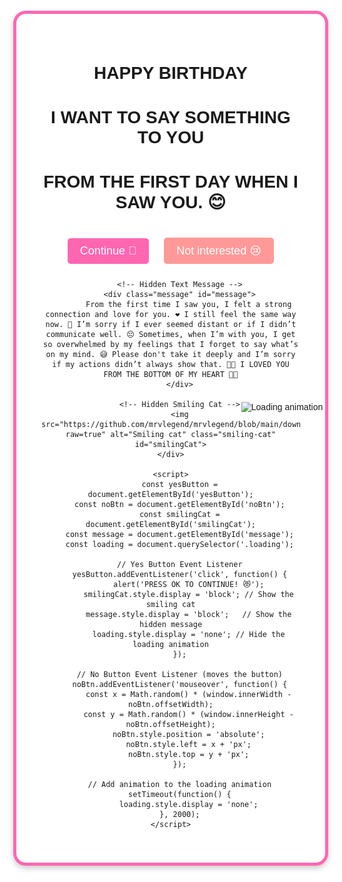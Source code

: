 
<html lang="en">
<head>
    <meta charset="UTF-8">
    <meta name="viewport" content="width=device-width, initial-scale=1.0">
    <title>HAPPY BIRTHDAY</title>
    <link href="https://fonts.googleapis.com/css2?family=Poppins:wght@400;500;600;700&display=swap" rel="stylesheet">
    <link href="https://fonts.googleapis.com/css2?family=Playfair+Display:wght@400;500;600;700&display=swap" rel="stylesheet">
    <style>
        body {
            height: 100vh;
            margin: 0;
            display: flex;
            justify-content: center;
            align-items: center;
            font-family: 'Poppins', sans-serif;
            background-color: #000; /* Black background */
        }
        .bg_heart {
  position: relative;
  top: 0;
  left: 0;
  width: 100%;
  height: 100%;
  overflow: hidden;
  background-image: url("https://i.pinimg.com/originals/51/d8/37/51d8374126446d495348b6032202126f.jpg");
  background-size: 100% 100%;
  z-index: -1;
}
        .proposal-container {
            text-align: center;
            background-image: url('https://github.com/mrvlegend/mrvlegend/blob/main/WhatsApp%20Image%202024-09-16%20at%2014.26.29_8c3a4150.jpg?raw=true'); /* Add a background image */
            background-size: cover;
            padding: 40px;
            border-radius: 20px;
            box-shadow: 0px 4px 10px rgba(0, 0, 0, 0.2);
            /* Animated border */
            border: 5px solid rgb(255, 102, 178); /* Initial pink border */
            position: relative;
            overflow: hidden;
            animation: border-color-change 2s infinite; /* Animation duration: 2 seconds, infinite loop */
        }
 @keyframes border-color-change {
        0% {
            border-color: rgb(255, 102, 178); /* Pink */
        }
        50% {
            border-color: rgb(255, 103, 178); /* Green */
        }
        100% {
            border-color: rgb(255, 104, 178); /* Red */
        }
    }

    h1 {
        font-size: 48px;
        font-family: 'Playfair Display', serif; /* Use a serif font for headings */
        color: #E3319D; /* White text color */
        margin-bottom: 20px;
        opacity: 100%;

    }

    .buttons {
        margin-top: 30px;
    }

    button {
        font-size: 18px;
        padding: 10px 20px;
        margin: 10px;
        border: none;
        border-radius: 5px;
        cursor: pointer;
        transition: background-color 0.3s;
    }

    .yes-button {
        background-color: #ff66b2;
        color: #fff; /* White text color */
    }

    .yes-button:hover {
        background-color: #ff3399;
    }

    .no-button {
        background-color: #ff9999;
        color: #fff; /* White text color */
        position: relative;
    }

    .no-button:hover {
        background-color: #ff6666;
    }

    /* Hidden smiling cat that appears after "Yes" */
    .smiling-cat {
        display: none;
        width: 200px;
        height: auto;
        margin-top: 20px;
        animation: fadeIn 0.5s; /* Add animation to the smiling cat */
    }

    /* Hidden text message */
    .message {
        display: none;
        font-size: 24px;
        color: #fff; /* White text color */
        margin-top: 20px;
        animation: fadeIn 0.5s; /* Add animation to the message */
    }

    /* Loading animation */
    .loading {
        position: fixed;
        top: 0;
        left: 0;
        width: 100%;
        height: 100vh;
        background-color: #fff;
        display: flex;
        justify-content: center;
        align-items: center;
        animation: fadeOut 2s; /* Add animation to the loading animation */
    }
</style>
    </style>
</head>
<body>
    <div class="loading">
        <img src="loading.gif" alt="Loading animation">
    </div>
    <div class="heart-container">
        <div class="heart"></div>
    </div>
    <div class="proposal-container">
        <h1>HAPPY BIRTHDAY</h1>
        <h1>I WANT TO SAY SOMETHING TO YOU</h1>
        <h1>FROM THE FIRST DAY WHEN I SAW YOU. 😊</h1>
        <div class="buttons">
            <button class="yes-button" id="yesButton">Continue 💖</button>
            <button class="no-button" id="noBtn">Not interested 😢</button>
        </div>

        <!-- Hidden Text Message -->
        <div class="message" id="message">
            From the first time I saw you, I felt a strong connection and love for you. ❤️ I still feel the same way now. 💖 I’m sorry if I ever seemed distant or if I didn’t communicate well. 😔 Sometimes, when I’m with you, I get so overwhelmed by my feelings that I forget to say what’s on my mind. 😅 Please don't take it deeply and I’m sorry if my actions didn’t always show that. 🌹💕 I LOVED YOU FROM THE BOTTOM OF MY HEART 💖🐱
        </div>

        <!-- Hidden Smiling Cat -->
        <img src="https://github.com/mrvlegend/mrvlegend/blob/main/download.jpeg?raw=true" alt="Smiling cat" class="smiling-cat" id="smilingCat">
    </div>

    <script>
        const yesButton = document.getElementById('yesButton');
        const noBtn = document.getElementById('noBtn');
        const smilingCat = document.getElementById('smilingCat');
        const message = document.getElementById('message');
        const loading = document.querySelector('.loading');

        // Yes Button Event Listener
        yesButton.addEventListener('click', function() {
            alert('PRESS OK TO CONTINUE! 😻');
            smilingCat.style.display = 'block'; // Show the smiling cat
            message.style.display = 'block';   // Show the hidden message
            loading.style.display = 'none'; // Hide the loading animation
        });

        // No Button Event Listener (moves the button)
        noBtn.addEventListener('mouseover', function() {
            const x = Math.random() * (window.innerWidth - noBtn.offsetWidth);
            const y = Math.random() * (window.innerHeight - noBtn.offsetHeight);
            noBtn.style.position = 'absolute';
            noBtn.style.left = x + 'px';
            noBtn.style.top = y + 'px';
        });

        // Add animation to the loading animation
        setTimeout(function() {
            loading.style.display = 'none';
        }, 2000);
    </script>
</body>
</html>
